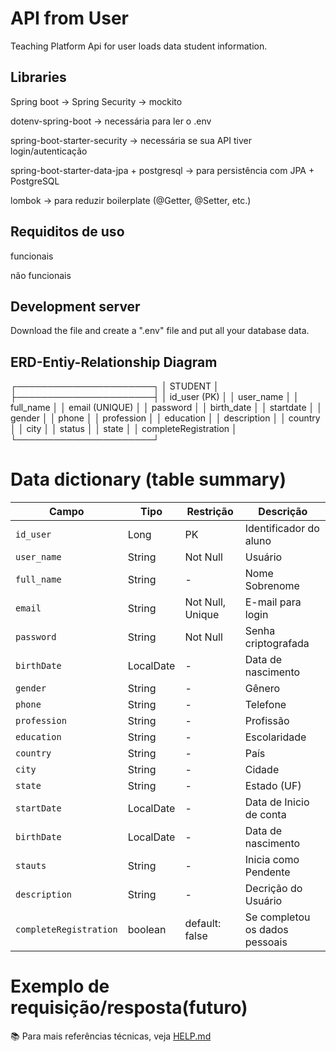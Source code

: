 # API from User

Teaching Platform
Api for user loads data student information.

## Libraries

Spring boot → Spring Security → mockito

dotenv-spring-boot → necessária para ler o .env

spring-boot-starter-security → necessária se sua API tiver login/autenticação

spring-boot-starter-data-jpa + postgresql → para persistência com JPA + PostgreSQL

lombok → para reduzir boilerplate (@Getter, @Setter, etc.)



## Requiditos de uso

funcionais

não funcionais

## Development server


Download the file and create a ".env" file and put all your database data.

## ERD-Entiy-Relationship Diagram

┌──────────────────────┐
│      STUDENT         │
├──────────────────────┤
│ id_user (PK)         │
│ user_name            │
│ full_name            │
│ email (UNIQUE)       │
│ password             │
│ birth_date           │
│ startdate            │
│ gender               │
│ phone                │
│ profession           │
│ education            │
│ description          │
│ country              │
│ city                 │
│ status               │
│ state                │
│ completeRegistration │
└──────────────────────┘



# Data dictionary (table summary)

| Campo                  | Tipo      | Restrição        | Descrição                      |
| ---------------------- | --------- | ---------------- | ------------------------------ |
| `id_user`              | Long      | PK               | Identificador do aluno         |
| `user_name`            | String    | Not Null         | Usuário                        |
| `full_name`            | String    | -                | Nome Sobrenome                 |
| `email`                | String    | Not Null, Unique | E-mail para login              |
| `password`             | String    | Not Null         | Senha criptografada            |
| `birthDate`            | LocalDate | -                | Data de nascimento             |
| `gender`               | String    | -                | Gênero                         |
| `phone`                | String    | -                | Telefone                       |
| `profession`           | String    | -                | Profissão                      |
| `education`            | String    | -                | Escolaridade                   |
| `country`              | String    | -                | País                           |
| `city`                 | String    | -                | Cidade                         |
| `state`                | String    | -                | Estado (UF)                    |
| `startDate`            | LocalDate | -                | Data de Inicio de conta        |
| `birthDate`            | LocalDate | -                | Data de nascimento             |
| `stauts`               | String    | -                | Inicia como Pendente           |
| `description`          | String    | -                | Decrição do Usuário            |
| `completeRegistration` | boolean   | default: false   | Se completou os dados pessoais |

# Exemplo de requisição/resposta(futuro)






📚 Para mais referências técnicas, veja [HELP.md](./HELP.md)
